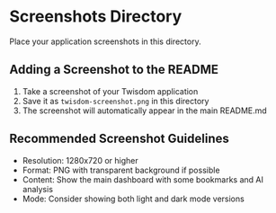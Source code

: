 # Screenshots Directory

Place your application screenshots in this directory.

## Adding a Screenshot to the README

1. Take a screenshot of your Twisdom application
2. Save it as `twisdom-screenshot.png` in this directory
3. The screenshot will automatically appear in the main README.md

## Recommended Screenshot Guidelines

- Resolution: 1280x720 or higher
- Format: PNG with transparent background if possible
- Content: Show the main dashboard with some bookmarks and AI analysis
- Mode: Consider showing both light and dark mode versions
